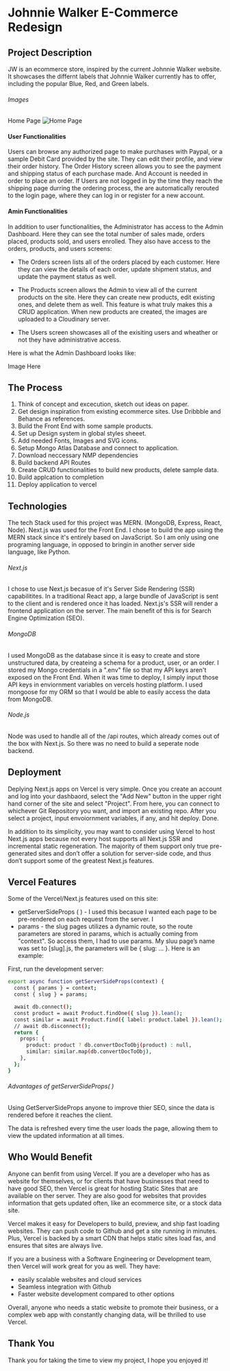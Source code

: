 # Johnnie Walker E-Commerce Redesign

## Project Description

JW is an ecommerce store, inspired by the current Johnnie Walker website. It showcases the differnt labels that Johnnie Walker currently has to offer, including the popular Blue, Red, and Green labels.

###### Images

Home Page
![Home Page](https://johnniewalks.com/images/s4.png)

#### User Functionalities

Users can browse any authorized page to make purchases with Paypal, or a sample Debit Card provided by the site. They can edit their profile, and view their order history. The Order History screen allows you to see the payment and shipping status of each purchase made. And Account is needed in order to place an order. If Users are not logged in by the time they reach the shipping page durring the ordering process, the are automatically rerouted to the login page, where they can log in or register for a new account.

#### Amin Functionalities

In addition to user functionalities, the Administrator has access to the Admin Dashboard. Here they can see the total number of sales made, orders placed, products sold, and users enrolled. They also have access to the orders, products, and users screens:

- The Orders screen lists all of the orders placed by each customer. Here they can view the details of each order, update shipment status, and update the payment status as well.

- The Products screen allows the Admin to view all of the current products on the site. Here they can create new products, edit existing ones, and delete them as well. This feature is what truly makes this a CRUD application. When new products are created, the images are uploaded to a Cloudinary server.

- The Users screen showcases all of the exisiting users and wheather or not they have administrative access.

Here is what the Admin Dashboard looks like:

Image Here

## The Process

1. Think of concept and excecution, sketch out ideas on paper.
1. Get design inspiration from existing ecommerce sites. Use Dribbble and Behance as references.
1. Build the Front End with some sample products.
1. Set up Design system in global styles sheeet.
1. Add needed Fonts, Images and SVG icons.
1. Setup Mongo Atlas Database and connect to application.
1. Download neccessary NMP dependencies
1. Build backend API Routes
1. Create CRUD functionalities to build new products, delete sample data.
1. Build applcation to completion
1. Deploy application to vercel

## Technologies

The tech Stack used for this project was MERN. (MongoDB, Express, React, Node). Next.js was used for the Front End. I chose to build the app using the MERN stack since it's entirely based on JavaScript. So I am only using one programing language, in opposed to bringin in another server side language, like Python.

###### Next.js

I chose to use Next.js becasue of it's Server Side Rendering (SSR) capabilitites. In a traditional React app, a large bundle of JavaScript is sent to the client and is rendered once it has loaded. Next.js's SSR will render a frontend application on the server. The main benefit of this is for Search Engine Optimization (SEO).

###### MongoDB

I used MongoDB as the database since it is easy to create and store unstructured data, by createing a schema for a product, user, or an order. I stored my Mongo credentials in a ".env" file so that my API keys aren't exposed on the Front End. When it was time to deploy, I simply input those API keys in enviornment variables on vercels hosting platform. I used mongoose for my ORM so that I would be able to easily access the data from MongoDB.

###### Node.js

Node was used to handle all of the /api routes, which already comes out of the box with Next.js. So there was no need to build a seperate node backend.

## Deployment

Deplying Next.js apps on Vercel is very simple. Once you create an account and log into your dashbaord, select the "Add New" button in the upper right hand corner of the site and select "Project". From here, you can connect to whichever Git Repository you want, and import an existing repo. After you select a project, input envoiornment variables, if any, and hit deploy. Done.

In addition to its simplicity, you may want to consider using Vercel to host Next.js apps because not every host supports all Next.js SSR and incremental static regeneration. The majority of them support only true pre-generated sites and don’t offer a solution for server-side code, and thus don’t support some of the greatest Next.js features.

## Vercel Features
 Some of the Vercel/Next.js features used on this site: 
 * getServerSideProps ( ) - I used this becasue I wanted each page to be pre-rendered on each request from the server. I 
 * params - the slug pages utilizes a dynamic route, so the route parameters are stored in params, which is actually coming from "context". So access them, I had to use params.  My sluu page’s name was set to [slug].js, the parameters will be { slug: … }. Here is an example: 

 First, run the development server:

```bash
export async function getServerSideProps(context) {
  const { params } = context;
  const { slug } = params;

  await db.connect();
  const product = await Product.findOne({ slug }).lean();
  const similar = await Product.find({ label: product.label }).lean();
  // await db.disconnect();
  return {
    props: {
      product: product ? db.convertDocToObj(product) : null,
      similar: similar.map(db.convertDocToObj),
    },
  };
}
```
###### Advantages of getServerSideProps( )
Using GetServerSideProps anyone to improve thier SEO, since the data is rendered before it reaches the client.

The data is refreshed every time the user loads the page, allowing them to view the updated information at all times.

 


## Who Would Benefit

Anyone can benfit from using Vercel. If you are a developer who has as website for themselves, or for clients that have businesses that need to have good SEO, then Vercel is great for hosting Static Sites that are available on ther server. They are also good for websites that provides information that gets updated often, like an ecommerce site, or a stock data site. 

Vercel makes it easy for Developers to build, preview, and ship fast loading websites. They can push code to Github and get a site running in minutes. Plus, Vercel is backed by a smart CDN that helps static sites load fas, and ensures that sites are always live.

If you are a business with a Software Engineering or Development team, then Vercel will work great for you as well. They have:
* easily scalable websites and cloud services 
* Seamless integration with Github 
* Faster website development compared to other options 

Overall, anyone who needs a static website to promote their business, or a complex web app with constantly changing data, will be thrilled to use Vercel.


## Thank You 

Thank you for taking the time to view my project, I hope you enjoyed it!
